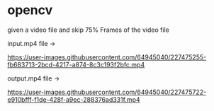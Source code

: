 # opencv
given a video file and skip 75% Frames of the video file 

input.mp4 file -> 


https://user-images.githubusercontent.com/64945040/227475255-fb683713-2bcd-4217-a874-8c3c193f2bfc.mp4


output.mp4 file -> 


https://user-images.githubusercontent.com/64945040/227475722-e910bfff-f1de-428f-a9ec-288376ad331f.mp4
